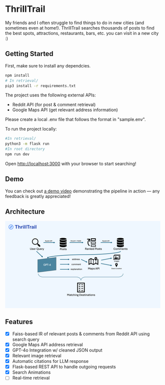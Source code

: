 # ThrillTrail

My friends and I often struggle to find things to do in new cities (and sometimes even at home!). ThrillTrail searches thousands of posts to find the best spots, attractions, restaurants, bars, etc. you can visit in a new city :)

## Getting Started

First, make sure to install any dependcies.

```bash
npm install
# In retrieval/
pip3 install -r requirements.txt
```

The project uses the following external APIs:
- Reddit API (for post & comment retrieval)
- Google Maps API (get relevant address information)

Please create a local .env file that follows the format in "sample.env".

To run the project locally:
```bash
#In retrieval/
python3 -m flask run
#In root directory
npm run dev
```

Open [http://localhost:3000](http://localhost:3000) with your browser to start searching!

## Demo

You can check out [a demo video](https://youtu.be/GuFV0r49SS8) demonstrating the pipeline in action — any feedback is greatly appreciated!

## Architecture

![architecture](architecture.png "ThrillTrail's architecture")

## Features

- [x] Faiss-based IR of relevant posts & comments from Reddit API using search query
- [x] Google Maps API address retrieval
- [x] GPT-4o Integration w/ cleaned JSON output
- [x] Relevant image retrieval
- [x] Automatic citations for LLM response
- [x] Flask-based REST API to handle outgoing requests
- [x] Search Animations
- [ ] Real-time retrieval